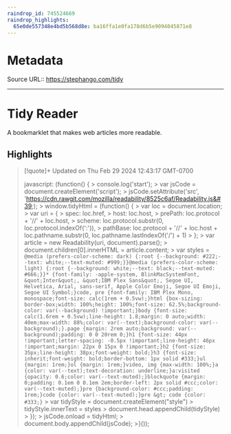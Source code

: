 ```yaml
---
raindrop_id: 745524669
raindrop_highlights:
  65e0de557348e4bd5b568d8e: ba16ffa1e0fa178d6b5e9094045871e8
---
```


# Metadata
Source URL:: https://stephango.com/tidy


---
# Tidy Reader

A bookmarklet that makes web articles more readable.

## Highlights

> [!quote]+ Updated on Thu Feb 29 2024 12:43:17 GMT-0700
>
> javascript: (function() {
&gt;    console.log(&#39;start&#39;);
&gt;    var jsCode = document.createElement(&#39;script&#39;);
&gt;    jsCode.setAttribute(&#39;src&#39;, &#39;https://cdn.rawgit.com/mozilla/readability/8525c6af/Readability.js&#39;);
&gt;    window.tidyHtml = (function() {
&gt;        var loc = document.location;
&gt;        var uri = {
&gt;            spec: loc.href,
&gt;            host: loc.host,
&gt;            prePath: loc.protocol + &#39;//&#39; + loc.host,
&gt;            scheme: loc.protocol.substr(0, loc.protocol.indexOf(&#39;:&#39;)),
&gt;            pathBase: loc.protocol + &#39;//&#39; + loc.host + loc.pathname.substr(0, loc.pathname.lastIndexOf(&#39;/&#39;) + 1)
&gt;        };
&gt;        var article = new Readability(uri, document).parse();
&gt;        document.children[0].innerHTML = article.content;
&gt;        var styles = `@media (prefers-color-scheme: dark) {:root {--background: #222;--text: white;--text-muted: #999;}}@media (prefers-color-scheme: light) {:root {--background: white;--text: black;--text-muted: #666;}}* {font-family: -apple-system, BlinkMacSystemFont, &quot;Inter&quot;, &quot;IBM Plex Sans&quot;, Segoe UI, Helvetica, Arial, sans-serif, Apple Color Emoji, Segoe UI Emoji, Segoe UI Symbol;}code, pre {font-family: IBM Plex Mono, monospace;font-size: calc(1rem + 0.5vw);}html {box-sizing: border-box;width: 100%;height: 100%;font-size: 62.5%;background-color: var(--background) !important;}body {font-size: calc(1.6rem + 0.5vw);line-height: 1.8;margin: 0 auto;width: 40em;max-width: 88%;color: var(--text);background-color: var(--background);}.page {margin: 2rem auto;background: var(--background);padding: 0 0 20rem 0;}h1 {font-size: 44px !important;letter-spacing: -0.5px !important;line-height: 46px !important;margin: 22px 0 15px 0 !important;}h2 {font-size: 35px;line-height: 38px;font-weight: bold;}h3 {font-size: inherit;font-weight: bold;border-bottom: 1px solid #333;}ul {margin: 1rem;}ol {margin: 1rem;}video, img {max-width: 100%;}a {color: var(--text);text-decoration: underline;}a:visited {opacity: 0.6;color: var(--text-muted);}blockquote {margin: 0;padding: 0.1em 0 0.1em 2em;border-left: 2px solid #ccc;color: var(--text-muted);}pre {background-color: #ccc;padding: 1rem;}code {color: var(--text-muted);}pre &gt; code {color: #333;}`
&gt;        var tidyStyle = document.createElement(&quot;style&quot;)
&gt;        tidyStyle.innerText = styles
&gt;        document.head.appendChild(tidyStyle)
&gt;    });
&gt;    jsCode.onload = tidyHtml;
&gt;    document.body.appendChild(jsCode);
&gt;}());
